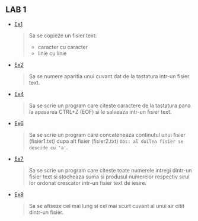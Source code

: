 ## LAB 1

- [Ex1](./Ex1)
    > Sa se copieze un fisier text:
    >   - caracter cu caracter
    >   - linie cu linie
- [Ex2](./Ex2)
    > Sa se numere aparitia unui cuvant dat de la tastatura intr-un fisier text.
- [Ex4](./Ex4)
    > Sa se scrie un program care citeste caractere de la tastatura pana la apasarea CTRL+Z (EOF) si le salveaza intr-un fisier text.
- [Ex6](./Ex6)
    > Sa se scrie un program care concateneaza continutul unui fisier (fisier1.txt) dupa alt fisier (fisier2.txt) `Obs: al doilea fisier se descide cu 'a'`.
- [Ex7](.Ex7)
    > Sa se scrie un program care citeste toate numerele intregi dintr-un fisier text si stocheaza suma si produsul numerelor respectiv sirul lor ordonat crescator intr-un fisier text de iesire.
- [Ex8](./Ex8)
    > Sa se afiseze cel mai lung si cel mai scurt cuvant al unui sir citit dintr-un fisier.